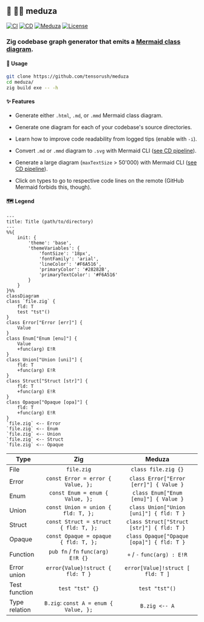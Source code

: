 ## :lizard: :mermaid: **meduza**

[![CI][ci-shield]][ci-url]
[![CD][cd-shield]][cd-url]
[![Meduza][mdz-shield]][mdz-url]
[![License][license-shield]][license-url]

### Zig codebase graph generator that emits a [Mermaid class diagram](https://mermaid.js.org/syntax/classDiagram.html).

#### :rocket: Usage

```sh
git clone https://github.com/tensorush/meduza
cd meduza/
zig build exe -- -h
```

#### :sparkles: Features

- Generate either `.html`, `.md`, or `.mmd` Mermaid class diagram.

- Generate one diagram for each of your codebase's source directories.

- Learn how to improve code readability from logged tips (enable with `-i`).

- Convert `.md` or `.mmd` diagram to `.svg` with Mermaid CLI ([see CD pipeline](https://github.com/tensorush/meduza/blob/main/.github/workflows/cd.yaml#L52)).

- Generate a large diagram (`maxTextSize` > 50'000) with Mermaid CLI ([see CD pipeline](https://github.com/tensorush/meduza/blob/main/.github/workflows/cd.yaml#L51)).

- Click on types to go to respective code lines on the remote (GitHub Mermaid forbids this, though).

#### :world_map: Legend

```mermaid
---
title: Title (path/to/directory)
---
%%{
    init: {
        'theme': 'base',
        'themeVariables': {
            'fontSize': '18px',
            'fontFamily': 'arial',
            'lineColor': '#F6A516',
            'primaryColor': '#28282B',
            'primaryTextColor': '#F6A516'
        }
    }
}%%
classDiagram
class `file.zig` {
    fld: T
    test "tst"()
}
class Error["Error [err]"] {
    Value
}
class Enum["Enum [enu]"] {
    Value
    +func(arg) E!R
}
class Union["Union [uni]"] {
    fld: T
    +func(arg) E!R
}
class Struct["Struct [str]"] {
    fld: T
    +func(arg) E!R
}
class Opaque["Opaque [opa]"] {
    fld: T
    +func(arg) E!R
}
`file.zig` <-- Error
`file.zig` <-- Enum
`file.zig` <-- Union
`file.zig` <-- Struct
`file.zig` <-- Opaque
```

| Type          |                  Zig                  |                  Meduza                   |
|---------------|:-------------------------------------:|:-----------------------------------------:|
| File          |              `file.zig`               |            `class file.zig {}`            |
| Error         |   `const Error = error { Value, };`   |  `class Error["Error [err]"] { Value }`   |
| Enum          |    `const Enum = enum { Value, };`    |   `class Enum["Enum [enu]"] { Value }`    |
| Union         |  `const Union = union { fld: T, };`   |  `class Union["Union [uni]"] { fld: T }`  |
| Struct        | `const Struct = struct { fld: T, };`  | `class Struct["Struct [str]"] { fld: T }` |
| Opaque        | `const Opaque = opaque { fld: T, };`  | `class Opaque["Opaque [opa]"] { fld: T }` |
| Function      |  `pub fn` / `fn` `func(arg) E!R {}`   |        `+` / `-` `func(arg) : E!R`        |
| Error union   |   `error{Value}!struct { fld: T }`    |     `error[Value]!struct [ fld: T ]`      |
| Test function |            `test "tst" {}`            |              `test "tst"()`               |
| Type relation | `B.zig`: `const A = enum { Value, };` |               `B.zig <-- A`               |

<!-- MARKDOWN LINKS -->

[ci-shield]: https://img.shields.io/github/actions/workflow/status/tensorush/meduza/ci.yaml?branch=main&style=for-the-badge&logo=github&label=CI&labelColor=black
[ci-url]: https://github.com/tensorush/meduza/blob/main/.github/workflows/ci.yaml
[cd-shield]: https://img.shields.io/github/actions/workflow/status/tensorush/meduza/cd.yaml?branch=main&style=for-the-badge&logo=github&label=CD&labelColor=black
[cd-url]: https://github.com/tensorush/meduza/blob/main/.github/workflows/cd.yaml
[mdz-shield]: https://img.shields.io/badge/click-F6A516?style=for-the-badge&logo=zig&logoColor=F6A516&label=meduza&labelColor=black
[mdz-url]: https://tensorush.github.io/meduza/src.svg
[license-shield]: https://img.shields.io/github/license/tensorush/meduza.svg?style=for-the-badge&labelColor=black&kill_cache=1
[license-url]: https://github.com/tensorush/meduza/blob/main/LICENSE.md
